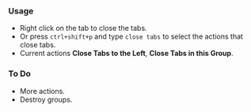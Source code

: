 ### Usage

- Right click on the tab to close the tabs.
- Or press `ctrl+shift+p` and type `close tabs` to select the actions that close tabs.
- Current actions **Close Tabs to the Left**, **Close Tabs in this Group**.

### To Do

- More actions.
- Destroy groups.